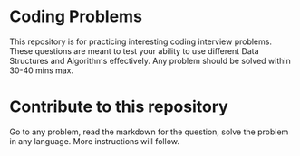 # Coding Problems
This repository is for practicing interesting coding interview problems. These questions are meant to test your ability to use different Data Structures and Algorithms effectively. Any problem should be solved within 30-40 mins max.

# Contribute to this repository

Go to any problem, read the markdown for the question, solve the problem in any language. More instructions will follow.

